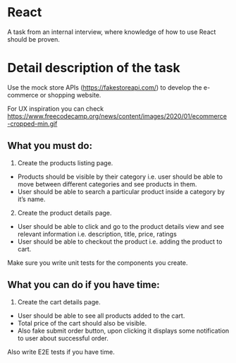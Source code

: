 # React
A task from an internal interview, where knowledge of how to use React should be proven.

# Detail description of the task
Use the mock store APIs (https://fakestoreapi.com/) to develop the e-commerce or shopping website.
 
For UX inspiration you can check https://www.freecodecamp.org/news/content/images/2020/01/ecommerce-cropped-min.gif

What you must do:
-----------------
1. Create the products listing page.
  - Products should be visible by their category i.e. user should be able to move between different categories and see products in them.
  - User should be able to search a particular product inside a category by it’s name.

2. Create the product details page.
  - User should be able to click and go to the product details view and see relevant information i.e. description, title, price, ratings
  - User should be able to checkout the product i.e. adding the product to cart.
 
Make sure you write unit tests for the components you create.
 
What you can do if you have time:
---------------------------------
1. Create the cart details page.
  - User should be able to see all products added to the cart.
  - Total price of the cart should also be visible.
  - Also fake submit order button, upon clicking it displays some notification to user about successful order.
 
Also write E2E tests if you have time.
